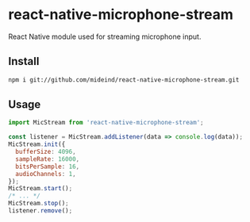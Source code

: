 # react-native-microphone-stream
React Native module used for streaming microphone input.

## Install
```sh
npm i git://github.com/mideind/react-native-microphone-stream.git
```

## Usage
```javascript
import MicStream from 'react-native-microphone-stream';

const listener = MicStream.addListener(data => console.log(data));
MicStream.init({
  bufferSize: 4096,
  sampleRate: 16000,
  bitsPerSample: 16,
  audioChannels: 1,
});
MicStream.start();
/* ... */
MicStream.stop();
listener.remove();
```
